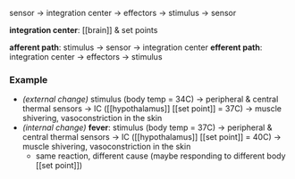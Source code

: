 sensor $\rightarrow$ integration center $\rightarrow$ effectors $\rightarrow$ stimulus $\rightarrow$ sensor

**integration center**: [[brain]] & set points

**afferent path**: stimulus $\rightarrow$ sensor $\rightarrow$ integration center
**efferent path**: integration center $\rightarrow$ effectors $\rightarrow$ stimulus

### Example
- *(external change)* stimulus (body temp = 34C) $\rightarrow$ peripheral & central thermal sensors $\rightarrow$ IC ([[hypothalamus]] [[set point]] = 37C) $\rightarrow$ muscle shivering, vasoconstriction in the skin
- *(internal change)* **fever**: stimulus (body temp = 37C) $\rightarrow$ peripheral & central thermal sensors $\rightarrow$ IC ([[hypothalamus]] [[set point]] = 40C) $\rightarrow$ muscle shivering, vasoconstriction in the skin
	- same reaction, different cause (maybe responding to different body [[set point]])
